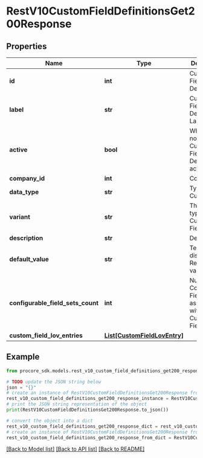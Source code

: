 # RestV10CustomFieldDefinitionsGet200Response


## Properties

Name | Type | Description | Notes
------------ | ------------- | ------------- | -------------
**id** | **int** | Custom Field Definition ID | [optional] 
**label** | **str** | Custom Field Definition Label | [optional] 
**active** | **bool** | Whether or not the Custom Field Definition is active | [optional] 
**company_id** | **int** | Company ID | [optional] 
**data_type** | **str** | Type of Custom field | [optional] 
**variant** | **str** | The variant type of the Custom Field | [optional] 
**description** | **str** | Description | [optional] 
**default_value** | **str** | Text displayed on Read Only variant | [optional] 
**configurable_field_sets_count** | **int** | Number of Configurable Field Sets associated with the Custom Field | [optional] 
**custom_field_lov_entries** | [**List[CustomFieldLovEntry]**](CustomFieldLovEntry.md) |  | [optional] 

## Example

```python
from procore_sdk.models.rest_v10_custom_field_definitions_get200_response import RestV10CustomFieldDefinitionsGet200Response

# TODO update the JSON string below
json = "{}"
# create an instance of RestV10CustomFieldDefinitionsGet200Response from a JSON string
rest_v10_custom_field_definitions_get200_response_instance = RestV10CustomFieldDefinitionsGet200Response.from_json(json)
# print the JSON string representation of the object
print(RestV10CustomFieldDefinitionsGet200Response.to_json())

# convert the object into a dict
rest_v10_custom_field_definitions_get200_response_dict = rest_v10_custom_field_definitions_get200_response_instance.to_dict()
# create an instance of RestV10CustomFieldDefinitionsGet200Response from a dict
rest_v10_custom_field_definitions_get200_response_from_dict = RestV10CustomFieldDefinitionsGet200Response.from_dict(rest_v10_custom_field_definitions_get200_response_dict)
```
[[Back to Model list]](../README.md#documentation-for-models) [[Back to API list]](../README.md#documentation-for-api-endpoints) [[Back to README]](../README.md)


